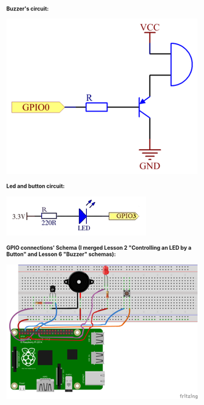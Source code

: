 #### Buzzer's circuit:
![Image](./img/6_elet.png)

#### Led and button circuit:
![Image2](./img/2_elet-led_on_gpio3.png)

#### GPIO connections' Schema (I merged Lesson 2 "Controlling an LED by a Button" and Lesson 6 "Buzzer" schemas):
![Image3](./img/buzzer+button+led_pimorsetx.png)
